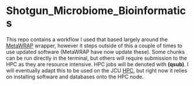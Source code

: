 # Shotgun_Microbiome_Bioinformatics

This repo contains a workflow I used that based largely around the [MetaWRAP](https://github.com/bxlab/metaWRAP/blob/master/Usage_tutorial.md) wrapper, however it steps outside of this a couple of times to use updated software (MetaWRAP have now update these). Some chunks can be run directly in the terminal, but others will require submission to the HPC as they are resource intensive. HPC jobs will be denoted with **(qsub)**. I will eventually adapt this to be used on the JCU [HPC](https://github.com/JacobAFW/JCU_workflows), but right now it relies on installing software and databases onto the HPC node.